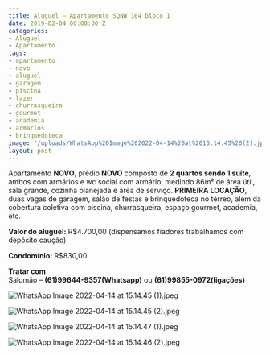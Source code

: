 ```yaml
---
title: Aluguel – Apartamento SQNW 104 bloco I
date: 2019-02-04 00:00:00 Z
categories:
- Aluguel
- Apartamento
tags:
- apartamento
- novo
- aluguel
- garagem
- piscina
- lazer
- churrasqueira
- gourmet
- academia
- armarios
- brinquedoteca
image: "/uploads/WhatsApp%20Image%202022-04-14%20at%2015.14.45%20(2).jpeg"
layout: post
---
```


Apartamento **NOVO**, prédio **NOVO** composto de **2 quartos sendo 1 suíte**, ambos com armários e wc social com armário, medindo 86m² de área útil, sala grande, cozinha planejada e área de serviço. **PRIMEIRA LOCAÇÃO**,  duas vagas de garagem, salão de festas e brinquedoteca no térreo, além da cobertura coletiva com piscina, churrasqueira, espaço gourmet, academia, etc.

**Valor do aluguel:** 
R$4.700,00 (dispensamos fiadores trabalhamos com depósito caução) 

**Condomínio:** 
R$830,00

**Tratar com**  
Salomão – **(61)99644-9357(Whatsapp)** ou **(61)99855-0972(ligações)**


![WhatsApp Image 2022-04-14 at 15.14.45 (1).jpeg](/uploads/WhatsApp%20Image%202022-04-14%20at%2015.14.45%20(1).jpeg)

![WhatsApp Image 2022-04-14 at 15.14.45 (2).jpeg](/uploads/WhatsApp%20Image%202022-04-14%20at%2015.14.45%20(2).jpeg)

![WhatsApp Image 2022-04-14 at 15.14.47 (1).jpeg](/uploads/WhatsApp%20Image%202022-04-14%20at%2015.14.47%20(1).jpeg)
 
![WhatsApp Image 2022-04-14 at 15.14.46 (2).jpeg](/uploads/WhatsApp%20Image%202022-04-14%20at%2015.14.46%20(2).jpeg)